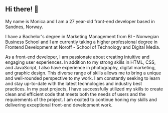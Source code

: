 ## Hi there! :wave:

My name is Monica and I am a 27 year-old front-end developer based in Sandnes, Norway.

I have a Bachelor's degree in Marketing Management from BI - Norwegian Business School and I am currently taking a higher professional degree in Frontend Development at Noroff - School of Technology and Digital Media.

As a front-end developer, I am passionate about creating intuitive and engaging user experiences. In addition to my strong skills in HTML, CSS, and JavaScript, I also have experience in photography, digital marketing, and graphic design. This diverse range of skills allows me to bring a unique and well-rounded perspective to my work. I am constantly seeking to learn and stay up-to-date with the latest technologies and industry best practices. In my past projects, I have successfully utilized my skills to create clean and efficient code that meets both the needs of users and the requirements of the project. I am excited to continue honing my skills and delivering exceptional front-end development work.
